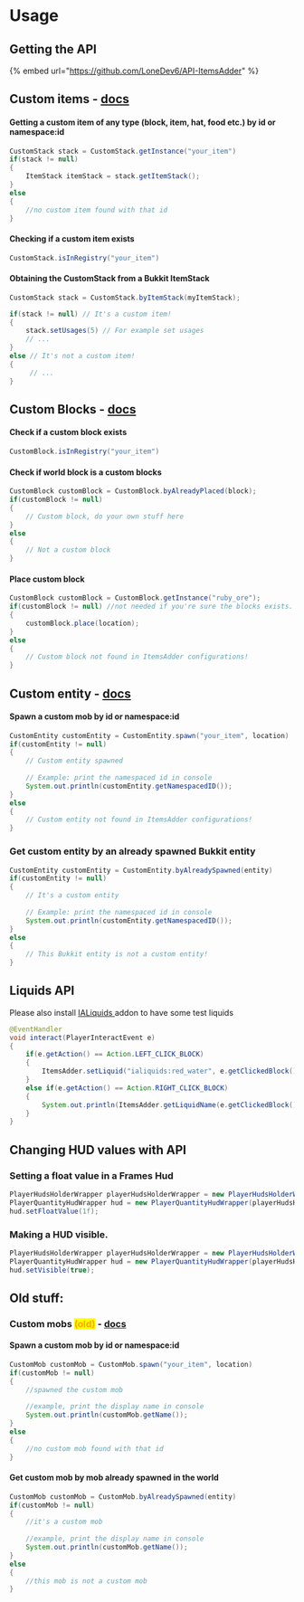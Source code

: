 # Usage

## Getting the API

{% embed url="https://github.com/LoneDev6/API-ItemsAdder" %}

## Custom items - [docs](https://github.com/LoneDev6/API-ItemsAdder/blob/master/src/main/java/dev/lone/itemsadder/api/CustomStack.java)

#### Getting a custom item of any type (block, item, hat, food etc.) by id or namespace:id

```java
CustomStack stack = CustomStack.getInstance("your_item")
if(stack != null)
{
    ItemStack itemStack = stack.getItemStack();
}
else
{
    //no custom item found with that id
}
```

#### Checking if a custom item exists

```java
CustomStack.isInRegistry("your_item")
```

#### Obtaining the CustomStack from a Bukkit ItemStack

```java
CustomStack stack = CustomStack.byItemStack(myItemStack);

if(stack != null) // It's a custom item!
{
    stack.setUsages(5) // For example set usages
    // ...
}
else // It's not a custom item!
{
     // ...
}
```

## Custom Blocks - [docs](https://github.com/LoneDev6/API-ItemsAdder/blob/master/src/main/java/dev/lone/itemsadder/api/CustomBlock.java)

#### Check if a custom block exists

```java
CustomBlock.isInRegistry("your_item")
```

#### Check if world block is a custom blocks

```java
CustomBlock customBlock = CustomBlock.byAlreadyPlaced(block);
if(customBlock != null)
{
    // Custom block, do your own stuff here
}
else
{
    // Not a custom block
}
```

#### Place custom block

```java
CustomBlock customBlock = CustomBlock.getInstance("ruby_ore");
if(customBlock != null) //not needed if you're sure the blocks exists.
{
    customBlock.place(location);
}
else
{
    // Custom block not found in ItemsAdder configurations!
}
```

## Custom entity - [docs](https://github.com/LoneDev6/API-ItemsAdder/blob/master/src/main/java/dev/lone/itemsadder/api/CustomEntity.java)

#### Spawn a custom mob by id or namespace:id

```java
CustomEntity customEntity = CustomEntity.spawn("your_item", location)
if(customEntity != null)
{
    // Custom entity spawned
    
    // Example: print the namespaced id in console
    System.out.println(customEntity.getNamespacedID());
}
else
{
    // Custom entity not found in ItemsAdder configurations!
}
```

### Get custom entity by an already spawned Bukkit entity

```java
CustomEntity customEntity = CustomEntity.byAlreadySpawned(entity)
if(customEntity != null)
{
    // It's a custom entity
    
    // Example: print the namespaced id in console
    System.out.println(customEntity.getNamespacedID());
}
else
{
    // This Bukkit entity is not a custom entity!
}
```

## Liquids API

Please also install [IALiquids ](https://www.spigotmc.org/resources/84386)addon to have some test liquids

```java
@EventHandler
void interact(PlayerInteractEvent e)
{
    if(e.getAction() == Action.LEFT_CLICK_BLOCK)
    {
        ItemsAdder.setLiquid("ialiquids:red_water", e.getClickedBlock().getLocation());
    }
    else if(e.getAction() == Action.RIGHT_CLICK_BLOCK)
    {
        System.out.println(ItemsAdder.getLiquidName(e.getClickedBlock().getRelative(e.getBlockFace()).getLocation()));
    }
}
```

## Changing HUD values with API

### Setting a float value in a Frames Hud

```java
PlayerHudsHolderWrapper playerHudsHolderWrapper = new PlayerHudsHolderWrapper(playerObject);
PlayerQuantityHudWrapper hud = new PlayerQuantityHudWrapper(playerHudsHolderWrapper, "namespace_name:hud_name");
hud.setFloatValue(1f);
```

### Making a HUD visible.

```java
PlayerHudsHolderWrapper playerHudsHolderWrapper = new PlayerHudsHolderWrapper(playerObject);
PlayerQuantityHudWrapper hud = new PlayerQuantityHudWrapper(playerHudsHolderWrapper, "namespace_name:hud_name");
hud.setVisible(true);
```

## Old stuff:

### Custom mobs <mark style="color:orange;">(old)</mark> - [docs](https://github.com/LoneDev6/API-ItemsAdder/blob/master/src/main/java/dev/lone/itemsadder/api/CustomMob.java)

#### Spawn a custom mob by id or namespace:id

```java
CustomMob customMob = CustomMob.spawn("your_item", location)
if(customMob != null)
{
    //spawned the custom mob
    
    //example, print the display name in console
    System.out.println(customMob.getName());
}
else
{
    //no custom mob found with that id
}
```

#### Get custom mob by mob already spawned in the world

```java
CustomMob customMob = CustomMob.byAlreadySpawned(entity)
if(customMob != null)
{
    //it's a custom mob
    
    //example, print the display name in console
    System.out.println(customMob.getName());
}
else
{
    //this mob is not a custom mob
}
```
